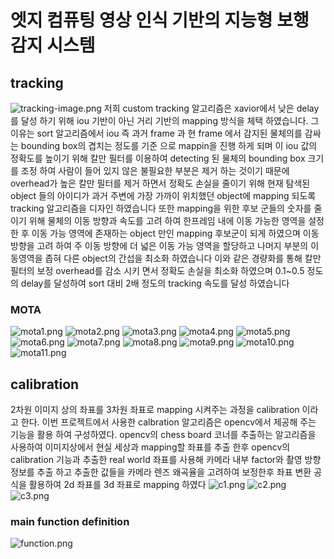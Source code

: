 # 엣지 컴퓨팅 영상 인식 기반의 지능형 보행 감지 시스템 

## tracking
![tracking-image.png](./venv/trackalg.png)
저희 custom tracking 알고리즘은 xavior에서 낮은 delay를 달성 하기 위해 iou 기반이 아닌 거리 기반의 mapping 방식을 체택 하였습니다.
그 이유는 sort 알고리즘에서 iou 즉 과거 frame 과 현 frame 에서 감지된 물체의를 감싸는 bounding box의 겹치는 정도를 기준 으로 mappin을 진행 하게 되며
이 iou 값의 정확도를 높이기 위해 칼만 필터를 이용하여 detecting 된 물체의 bounding box 크기를 조정 하여 사람이 들어 있지 않은 불필요한 부분은 제거 하는 것이기 때문에 overhead가 높은 칼만 필터를 제거 하면서 정확도 손실을 줄이기 위해 현재 탐색된 object 들의 아이디가 과거 주변에 가장 가까이 위치했던 object에 mapping 되도록 tracking
알고리즘을 디자인 하였습니다 또한 mapping을 위한 후보 군들의 숫자를 줄이기 위해 물체의 이동 방향과 속도를 고려 하여 한프레임 내에 이동 가능한 영역을 설정 한 후
이동 가능 영역에 존재하는 object 만인 mapping 후보군이 되게 하였으며 이동 방향을 고려 하여 주 이동 방향에 더 넓은 이동 가능 영역을 할당하고 나머지 부분의 이동영역을 좁혀
다른 object의 간섭을 최소화 하였습니다 이와 같은 경량화를 통해 칼만 필터의 보정 overhead를 감소 시키  면서 정확도 손실을 최소화 하였으며 0.1~0.5 정도의 delay를 달성하여 sort 대비 2배 정도의 tracking 속도를 달성 하였습니다 

### MOTA
![mota1.png](./venv/mota1.png)
![mota2.png](./venv/mota2.png)
![mota3.png](./venv/mota3.png)
![mota4.png](./venv/mota4.png)
![mota5.png](./venv/mota5.png)
![mota6.png](./venv/mota6.png)
![mota7.png](./venv/mota7.png)
![mota8.png](./venv/mota8.png)
![mota9.png](./venv/mota9.png)
![mota10.png](./venv/mota10.png)
![mota11.png](./venv/mota11.png)


## calibration
2차원 이미지 상의 좌표를 3차원 좌표로 mapping 시켜주는 과정을 calibration 이라고 한다. 이번 프로젝트에서 사용한 calbration 알고리즘은 opencv에서 제공해 주는 기능을 활용 하여
구성하였다. opencv의 chess board 코너를 추출하는 알고리즘을 사용하여 이미지상에서 현실 세상과 mapping할 좌표를 추출 한후 opencv의 calibration 기능과 추출한 real world 좌표를 사용해 카메라 내부 factor와 촬영 방향 정보를 추출 하고 추출한 값들을 카메라 렌즈 왜곡율을 고려하여 보정한후 좌표 변환 공식을 활용하여 2d 좌표를 3d 좌표로 mapping 하였다
![c1.png](./venv/c1.png)
![c2.png](./venv/c2.png)
![c3.png](./venv/c3.png)

### main function definition
![function.png](./venv/function.png)

